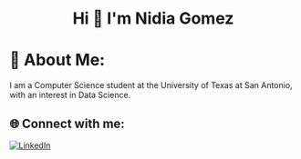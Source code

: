 <h1 align="center">Hi 👋 I'm Nidia Gomez</h1>

# 💫 About Me:
I am a Computer Science student at the University of Texas at San Antonio, with an interest in Data Science.

## 🌐 Connect with me:
[![LinkedIn](https://img.shields.io/badge/LinkedIn-%230077B5.svg?logo=linkedin&logoColor=white)](https://www.linkedin.com/in/nidia-gomez/)

